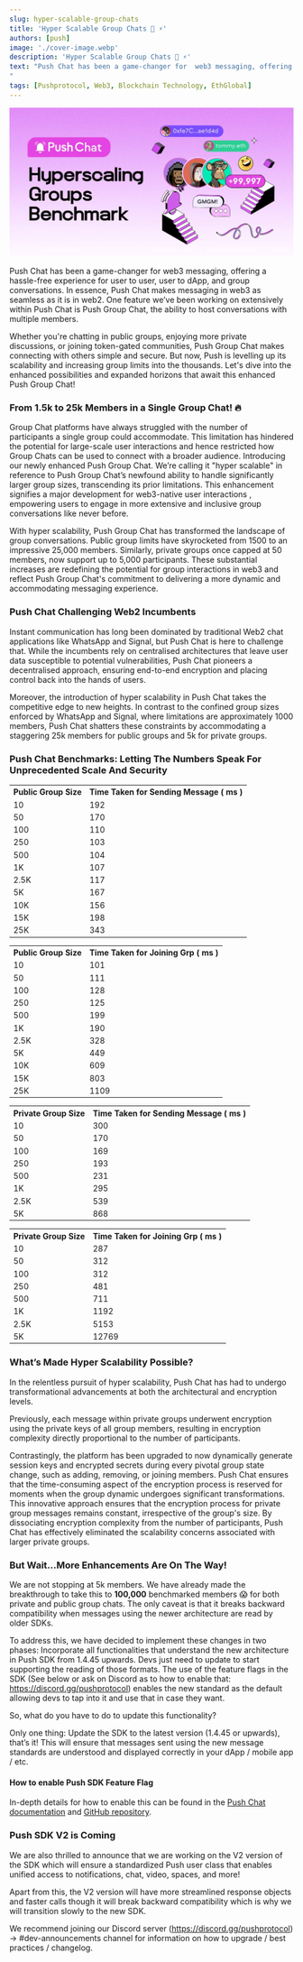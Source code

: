 ```yaml
---
slug: hyper-scalable-group-chats
title: 'Hyper Scalable Group Chats 💬 ⚡'
authors: [push]
image: './cover-image.webp'
description: 'Hyper Scalable Group Chats 💬 ⚡'
text: "Push Chat has been a game-changer for  web3 messaging, offering a hassle-free experience for user to user, user to dApp, and group conversations. In essence, Push Chat makes messaging in web3 as seamless as it is in web2. One feature we’ve been working on extensively within Push Chat is Push Group Chat, the ability to host conversations with multiple members. 
"
tags: [Pushprotocol, Web3, Blockchain Technology, EthGlobal]
---
```

![Cover Image of Hyper Scalable Group Chats 💬 ⚡](./cover-image.webp)

<!--truncate-->

Push Chat has been a game-changer for  web3 messaging, offering a hassle-free experience for user to user, user to dApp, and group conversations. In essence, Push Chat makes messaging in web3 as seamless as it is in web2. One feature we’ve been working on extensively within Push Chat is Push Group Chat, the ability to host conversations with multiple members. 

Whether you're chatting in public groups, enjoying more private discussions, or joining token-gated communities, Push Group Chat makes connecting with others simple and secure. But now, Push is levelling up its scalability and increasing group limits into the thousands. Let's dive into the enhanced possibilities and expanded horizons that await this enhanced Push Group Chat!


### From 1.5k to 25k Members in a Single Group Chat! 🔥

Group Chat platforms have always struggled with the number of participants a single group could accommodate. This limitation has hindered the potential for large-scale user interactions and hence restricted how Group Chats can be used to connect with a broader audience. Introducing our newly enhanced Push Group Chat. We’re calling it "hyper scalable" in reference to Push Group Chat’s newfound ability to handle significantly larger group sizes, transcending its prior  limitations. This enhancement signifies a major development for web3-native user interactions , empowering users to engage in more extensive and inclusive group conversations like never before.

With hyper scalability, Push Group Chat has transformed the landscape of group conversations. Public group limits have skyrocketed from 1500 to an impressive 25,000 members. Similarly, private groups once capped at 50 members, now support up to 5,000 participants. These substantial increases are redefining the potential for group interactions in web3 and  reflect Push Group Chat's commitment to delivering a more dynamic and accommodating messaging experience.

### Push Chat Challenging Web2 Incumbents

Instant communication has long been dominated by traditional Web2 chat applications like WhatsApp and Signal, but Push Chat is here to challenge that. While the incumbents rely on centralised architectures that leave user data susceptible to potential vulnerabilities, Push Chat pioneers a decentralised approach, ensuring end-to-end encryption and placing control back into the hands of users.

Moreover, the introduction of hyper scalability in Push Chat takes the competitive edge to new heights. In contrast to the confined group sizes enforced by WhatsApp and Signal, where limitations are approximately 1000 members, Push Chat shatters these constraints by accommodating a staggering 25k members for public groups and 5k for private groups.

### Push Chat Benchmarks: Letting The Numbers Speak For Unprecedented Scale And Security

<table>
<tr>
    <th>
    Public Group Size
    </th>
    <th>
    Time Taken for Sending Message ( ms )
    </th>

</tr>
<tr>
    <td>10</td>
    <td>192</td>
</tr>

<tr>
   <td>50</td>
   <td>170</td>
</tr>

<tr>
   <td>100</td>
   <td>110</td>
</tr>

<tr>
   <td>250</td>
   <td>103</td>
</tr>


<tr>
   <td>500</td>
   <td>104</td>
</tr>

<tr>
   <td>1K</td>
   <td>107</td>
</tr>

<tr>
   <td>2.5K</td>
   <td>117</td>
</tr>

<tr>
   <td>5K</td>
   <td>167</td>
</tr>

<tr>
   <td>10K</td>
   <td>156</td>
</tr>
<tr>
   <td>15K</td>
   <td>198</td>
</tr>
<tr>
   <td>25K</td>
   <td>343</td>
</tr>
</table>


<table>
<tr>
    <th>
    Public Group Size
    </th>
    <th>
    Time Taken for Joining Grp ( ms )
    </th>

</tr>
<tr>
    <td>10</td>
    <td>101</td>
</tr>

<tr>
   <td>50</td>
   <td>111</td>
</tr>

<tr>
   <td>100</td>
   <td>128</td>
</tr>

<tr>
   <td>250</td>
   <td>125</td>
</tr>


<tr>
   <td>500</td>
   <td>199</td>
</tr>

<tr>
   <td>1K</td>
   <td>190</td>
</tr>

<tr>
   <td>2.5K</td>
   <td>328</td>
</tr>

<tr>
   <td>5K</td>
   <td>449</td>
</tr>

<tr>
   <td>10K</td>
   <td>609</td>
</tr>
<tr>
   <td>15K</td>
   <td>803</td>
</tr>
<tr>
   <td>25K</td>
   <td>1109</td>
</tr>
</table>


<table>
<tr>
    <th>
    Private Group Size
    </th>
    <th>
    Time Taken for Sending Message ( ms )
    </th>

</tr>
<tr>
    <td>10</td>
    <td>300</td>
</tr>

<tr>
   <td>50</td>
   <td>170</td>
</tr>

<tr>
   <td>100</td>
   <td>169</td>
</tr>

<tr>
   <td>250</td>
   <td>193</td>
</tr>


<tr>
   <td>500</td>
   <td>231</td>
</tr>

<tr>
   <td>1K</td>
   <td>295</td>
</tr>

<tr>
   <td>2.5K</td>
   <td>539</td>
</tr>

<tr>
   <td>5K</td>
   <td>868</td>
</tr>
</table>

<table>
<tr>
    <th>
    Private Group Size
    </th>
    <th>
    Time Taken for Joining Grp ( ms )
    </th>

</tr>
<tr>
    <td>10</td>
    <td>287</td>
</tr>

<tr>
   <td>50</td>
   <td>312</td>
</tr>

<tr>
   <td>100</td>
   <td>312</td>
</tr>

<tr>
   <td>250</td>
   <td>481</td>
</tr>


<tr>
   <td>500</td>
   <td>711</td>
</tr>

<tr>
   <td>1K</td>
   <td>1192</td>
</tr>

<tr>
   <td>2.5K</td>
   <td>5153</td>
</tr>

<tr>
   <td>5K</td>
   <td>12769</td>
</tr>
</table>


### What’s Made Hyper Scalability Possible?

In the relentless pursuit of hyper scalability, Push Chat has had to undergo transformational advancements at both the architectural and encryption levels. 

Previously, each message within private groups underwent encryption using the private keys of all group members, resulting in encryption complexity directly proportional to the number of participants. 

Contrastingly, the platform has been upgraded to now dynamically generate session keys and encrypted secrets during every pivotal group state change, such as adding, removing, or joining members. Push Chat ensures that the time-consuming aspect of the encryption process is reserved for moments when the group dynamic undergoes significant transformations. This innovative approach ensures that the encryption process for private group messages remains constant, irrespective of the group's size. By dissociating encryption complexity from the number of participants, Push Chat has effectively eliminated the scalability concerns associated with larger private groups. 

### But Wait…More Enhancements Are On The Way!
We are not stopping at 5k members. We have already made the breakthrough to take this to <b>100,000</b> benchmarked members 😱 for both private and public group chats. The only caveat is that it breaks backward compatibility when messages using the newer architecture are read by older SDKs. 

To address this, we have decided to implement these changes in two phases:
Incorporate all functionalities that understand the new architecture in Push SDK from 1.4.45 upwards. Devs just need to update to start supporting the reading of those formats.
The use of the feature flags in the SDK (See below or ask on Discord as to how to enable that: https://discord.gg/pushprotocol) enables the new standard as the default allowing devs to tap into it and use that in case they want. 

So, what do you have to do to update this functionality? 

Only one thing: Update the SDK to the latest version (1.4.45 or upwards), that’s it! This will ensure that messages sent using the new message standards are understood and displayed correctly in your dApp / mobile app / etc.

#### How to enable Push SDK Feature Flag
In-depth details for how to enable this can be found in the [Push Chat documentation](https://push.org/docs/chat/) and [GitHub repository](https://github.com/ethereum-push-notification-service/push-sdk/tree/main/packages/restapi).

### Push SDK V2 is Coming
We are also thrilled to announce that we are working on the V2 version of the SDK which will ensure a standardized Push user class that enables unified access to notifications, chat, video, spaces, and more! 

Apart from this, the V2 version will have more streamlined response objects and faster calls though it will break backward compatibility which is why we will transition slowly to the new SDK.

We recommend joining our Discord server (https://discord.gg/pushprotocol) -> #dev-announcements channel for information on how to upgrade / best practices / changelog.





